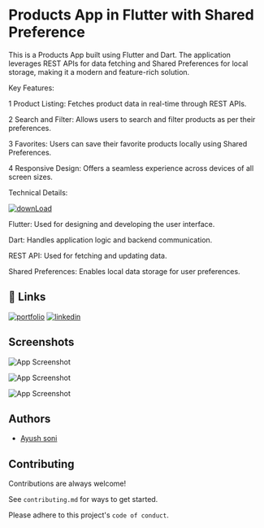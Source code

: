 
# Products App in Flutter with Shared Preference

This is a Products App built using Flutter and Dart. The application leverages REST APIs for data fetching and Shared Preferences for local storage, making it a modern and feature-rich solution.


Key Features:

1 Product Listing: Fetches product data in real-time through REST APIs.

2 Search and Filter: Allows users to search and filter products as per their preferences.

3 Favorites: Users can save their favorite products locally using Shared Preferences.

4 Responsive Design: Offers a seamless experience across devices of all screen sizes.

Technical Details:

<a href = "https://github.com/AyushSoni45655/ProductsApp/releases/download/1.0.0/ProductApp.apk">![downLoad](https://ibb.co/3rdyPyy)</a>

Flutter: Used for designing and developing the user interface.

Dart: Handles application logic and backend communication.

REST API: Used for fetching and updating data.

Shared Preferences: Enables local data storage for user preferences.




## 🔗 Links
[![portfolio](https://img.shields.io/badge/my_portfolio-000?style=for-the-badge&logo=ko-fi&logoColor=white)](https://katherineoelsner.com/)
[![linkedin](https://img.shields.io/badge/linkedin-0A66C2?style=for-the-badge&logo=linkedin&logoColor=white)](https://www.linkedin.com/)



## Screenshots

![App Screenshot](https://ibb.co/mBGwQGH)

![App Screenshot](https://ibb.co/hCV8y5x)

![App Screenshot](https://ibb.co/wCDcYbJ)



## Authors

- [Ayush soni](https://www.github.com/octokatherine)


## Contributing

Contributions are always welcome!

See `contributing.md` for ways to get started.

Please adhere to this project's `code of conduct`.

